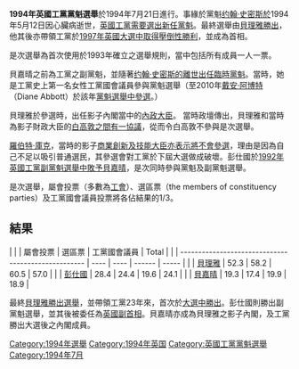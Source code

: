 **1994年英國工黨黨魁選舉**於1994年7月21日進行。事緣於黨魁[约翰·史密斯於](https://zh.wikipedia.org/wiki/约翰·史密斯_\(英國政治人物\) "wikilink")1994年5月12日因心臟病逝世，[英國工黨需要選出新任黨魁](https://zh.wikipedia.org/wiki/英國工黨 "wikilink")。最終選舉由[貝理雅勝出](https://zh.wikipedia.org/wiki/貝理雅 "wikilink")，他其後亦帶領工黨於[1997年英國大選中取得壓倒性勝利](https://zh.wikipedia.org/wiki/1997年英國大選 "wikilink")，並成為首相。

是次選舉為首次使用於1993年確立之選舉規則，當中包括所有成員一人一票。

貝嘉晴之前為工黨之副黨魁，並隨著[约翰·史密斯的離世出任臨時黨魁](https://zh.wikipedia.org/wiki/约翰·史密斯_\(英國政治人物\) "wikilink")。當時，她是工黨史上第一名女性工黨國會議員參與黨魁選舉（至2010年[戴安·阿博特](https://zh.wikipedia.org/wiki/戴安·阿博特 "wikilink")（Diane
Abbott）於該年[黨魁選舉中參選](https://zh.wikipedia.org/wiki/2010年英國工黨黨魁選舉 "wikilink")。）

貝理雅於參選時，出任影子內閣當中的[內政大臣](https://zh.wikipedia.org/wiki/內政大臣 "wikilink")。
當時政壇傳出，貝理雅和當時為影子財政大臣的[白高敦之間有一](https://zh.wikipedia.org/wiki/白高敦 "wikilink")[協議](https://zh.wikipedia.org/wiki/東尼·布萊爾-戈登·布朗協議 "wikilink")，從而令白高敦不參與是次選舉。

[羅伯特·庫克](https://zh.wikipedia.org/wiki/羅伯特·庫克 "wikilink")，當時的影子[商業創新及技能大臣亦表示將不會參選](https://zh.wikipedia.org/wiki/商業創新及技能大臣 "wikilink")，理由是因為自己不足以吸引普通選民，其參選會對工黨於下屆大選做成破壞。彭仕國於[1992年英國工黨副黨魁選舉中敗予貝嘉晴](https://zh.wikipedia.org/wiki/1992年英國工黨副黨魁選舉 "wikilink")，是次同時參與黨魁及副黨魁選舉。

是次選舉，屬會投票（多數為[工會](https://zh.wikipedia.org/wiki/工會 "wikilink")）、選區票（the
members of constituency parties）及工黨國會議員投票將各佔結果的1/3。

## 結果

|  |                                                     | 屬會投票 | 選區票  | 工黨國會議員 | Total |
|  | --------------------------------------------------- | ---- | ---- | ------ | ----- |
|  | [貝理雅](https://zh.wikipedia.org/wiki/貝理雅 "wikilink") | 52.3 | 58.2 | 60.5   | 57.0  |
|  | [彭仕國](../Page/彭仕國.md "wikilink")                    | 28.4 | 24.4 | 19.6   | 24.1  |
|  | [貝嘉晴](https://zh.wikipedia.org/wiki/貝嘉晴 "wikilink") | 19.3 | 17.4 | 19.9   | 18.9  |

最終[貝理雅勝出選舉](https://zh.wikipedia.org/wiki/貝理雅 "wikilink")，並帶領工黨23年來，首次於[大選中勝出](https://zh.wikipedia.org/wiki/1997年英國大選 "wikilink")。彭仕國則勝出副黨魁選舉，並其後被委任為[英國副首相](../Page/英國副首相.md "wikilink")。貝嘉晴亦成為貝理雅之影子內閣，及工黨勝出大選後之內閣成員。

[Category:1994年選舉](https://zh.wikipedia.org/wiki/Category:1994年選舉 "wikilink")
[Category:1994年英国](https://zh.wikipedia.org/wiki/Category:1994年英国 "wikilink")
[Category:英國工黨黨魁選舉](https://zh.wikipedia.org/wiki/Category:英國工黨黨魁選舉 "wikilink")
[Category:1994年7月](https://zh.wikipedia.org/wiki/Category:1994年7月 "wikilink")